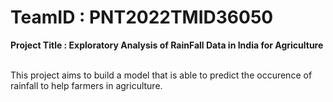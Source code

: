 # TeamID : PNT2022TMID36050
**Project Title : Exploratory Analysis of RainFall Data in India for Agriculture**
<br/>
<br/>

This project aims to build a model that is able to predict the occurence of rainfall to help farmers in agriculture.
